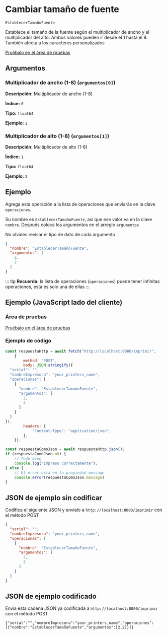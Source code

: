 # Cambiar tamaño de fuente

`EstablecerTamañoFuente`

Establece el tamaño de la fuente según el multiplicador de ancho y el multiplicador del alto. Ambos valores pueden ir desde el 1 hasta el 8. También afecta a los caracteres personalizados




[Pruébalo en el área de pruebas](../area-pruebas.md?operacion=EstablecerTamañoFuente)

## Argumentos
### Multiplicador de ancho (1-8) (`argumentos[0]`)



**Descripción:** Multiplicador de ancho (1-8)

**Índice:** `0`

**Tipo:** `float64`

**Ejemplo:** `2`

### Multiplicador de alto (1-8) (`argumentos[1]`)



**Descripción:** Multiplicador de alto (1-8)

**Índice:** `1`

**Tipo:** `float64`

**Ejemplo:** `2`

## Ejemplo

Agrega esta operación a la lista de operaciones que enviarás en la clave `operaciones`.

Su nombre es `EstablecerTamañoFuente`, así que ese valor va en la clave `nombre`. Después coloca los argumentos en el arreglo `argumentos`

No olvides revisar el tipo de dato de cada argumento


```json
{
  "nombre": "EstablecerTamañoFuente",
  "argumentos": [
    2,
    2
  ]
}
```



::: tip
**Recuerda:** la lista de operaciones (`operaciones`) puede tener infinitas operaciones, esta es solo una de ellas
:::

## Ejemplo (JavaScript lado del cliente)

### Área de pruebas
[Pruébalo en el área de pruebas](../area-pruebas.md?operacion=EstablecerTamañoFuente)
<Playground urlBase="../.." nombreOperacion="EstablecerTamañoFuente" :ocultarOperacionesDisponibles="true"/>

### Ejemplo de código
```js
const respuestaHttp = await fetch("http://localhost:8000/imprimir",
    {
        method: "POST",
        body: JSON.stringify({
  "serial": "",
  "nombreImpresora": "your_printers_name",
  "operaciones": [
    {
      "nombre": "EstablecerTamañoFuente",
      "argumentos": [
        2,
        2
      ]
    }
  ]
}),
        headers: {
            "Content-Type": "application/json",
        },
    });

const respuestaComoJson = await respuestaHttp.json();
if (respuestaComoJson.ok) {
    // Todo bien
    console.log("Impreso correctamente");
} else {
    // El error está en la propiedad message
    console.error(respuestaComoJson.message)
}
```

## JSON de ejemplo sin codificar

Codifica el siguiente JSON y envíalo a `http://localhost:8000/imprimir` con el método POST

```json
{
  "serial": "",
  "nombreImpresora": "your_printers_name",
  "operaciones": [
    {
      "nombre": "EstablecerTamañoFuente",
      "argumentos": [
        2,
        2
      ]
    }
  ]
}
```

## JSON de ejemplo codificado

Envía esta cadena JSON ya codificada a `http://localhost:8000/imprimir` con el método POST

```
{"serial":"","nombreImpresora":"your_printers_name","operaciones":[{"nombre":"EstablecerTamañoFuente","argumentos":[2,2]}]}
```
